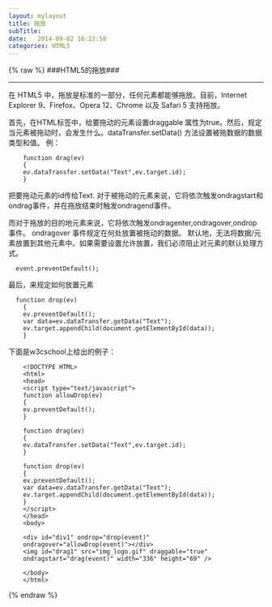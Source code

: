 ```yaml
---
layout: mylayout
title: 拖放
subTitle: 
date:   2014-09-02 16:22:58
categories: HTML5
---
```


{% raw %}
###HTML5的拖放###
***
在 HTML5 中，拖放是标准的一部分，任何元素都能够拖放。目前，Internet Explorer 9、Firefox、Opera 12、Chrome 以及 Safari 5 支持拖放。

首先，在HTML标签中，给要拖动的元素设置draggable 属性为true。然后，规定当元素被拖动时，会发生什么。dataTransfer.setData() 方法设置被拖数据的数据类型和值。
例：

		function drag(ev)
		{
		ev.dataTransfer.setData("Text",ev.target.id);
		}
把要拖动元素的id传给Text.
对于被拖动的元素来说，它将依次触发ondragstart和ondrag事件，并在拖放结束时触发ondragend事件。

而对于拖放的目的地元素来说，它将依次触发ondragenter,ondragover,ondrop事件。
ondragover 事件规定在何处放置被拖动的数据。
默认地，无法将数据/元素放置到其他元素中。如果需要设置允许放置，我们必须阻止对元素的默认处理方式。

      event.preventDefault();

最后，来规定如何放置元素

	  function drop(ev)
		{
		ev.preventDefault();
		var data=ev.dataTransfer.getData("Text");
		ev.target.appendChild(document.getElementById(data));
		}

下面是w3cschool上给出的例子：

		<!DOCTYPE HTML>
		<html>
		<head>
		<script type="text/javascript">
		function allowDrop(ev)
		{
		ev.preventDefault();
		}

		function drag(ev)
		{
		ev.dataTransfer.setData("Text",ev.target.id);
		}

		function drop(ev)
		{
		ev.preventDefault();
		var data=ev.dataTransfer.getData("Text");
		ev.target.appendChild(document.getElementById(data));
		}
		</script>
		</head>
		<body>

		<div id="div1" ondrop="drop(event)"
		ondragover="allowDrop(event)"></div>
		<img id="drag1" src="img_logo.gif" draggable="true"
		ondragstart="drag(event)" width="336" height="69" />

		</body>
		</html>
{% endraw %}


